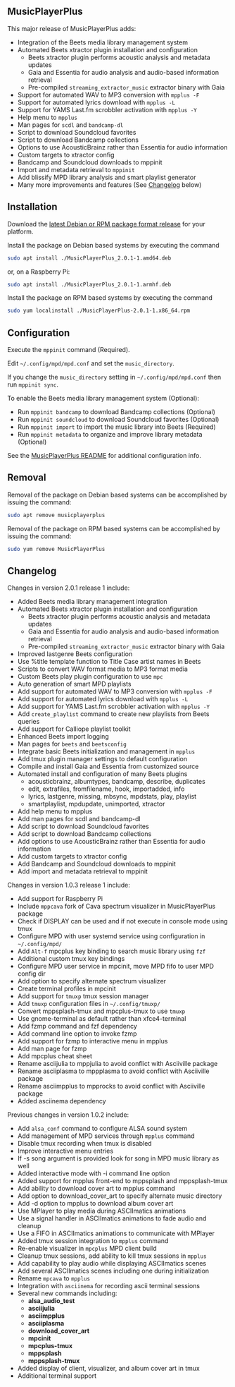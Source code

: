 ## MusicPlayerPlus

This major release of MusicPlayerPlus adds:

* Integration of the Beets media library management system
* Automated Beets xtractor plugin installation and configuration
    * Beets xtractor plugin performs acoustic analysis and metadata updates
    * Gaia and Essentia for audio analysis and audio-based information retrieval
    * Pre-compiled `streaming_extractor_music` extractor binary with Gaia
* Support for automated WAV to MP3 conversion with `mpplus -F`
* Support for automated lyrics download with `mpplus -L`
* Support for YAMS Last.fm scrobbler activation with `mpplus -Y`
* Help menu to `mpplus`
* Man pages for `scdl` and `bandcamp-dl`
* Script to download Soundcloud favorites
* Script to download Bandcamp collections
* Options to use AcousticBrainz rather than Essentia for audio information
* Custom targets to xtractor config
* Bandcamp and Soundcloud downloads to mppinit
* Import and metadata retrieval to `mppinit`
* Add blissify MPD library analysis and smart playlist generator
* Many more improvements and features (See [Changelog](#changelog) below)

## Installation

Download the [latest Debian or RPM package format release](https://github.com/doctorfree/MusicPlayerPlus/releases) for your platform.

Install the package on Debian based systems by executing the command

```bash
sudo apt install ./MusicPlayerPlus_2.0.1-1.amd64.deb
```

or, on a Raspberry Pi:

```bash
sudo apt install ./MusicPlayerPlus_2.0.1-1.armhf.deb
```

Install the package on RPM based systems by executing the command
```bash
sudo yum localinstall ./MusicPlayerPlus-2.0.1-1.x86_64.rpm
```

## Configuration

Execute the `mppinit` command (Required).

Edit `~/.config/mpd/mpd.conf` and set the `music_directory`.

If you change the `music_directory` setting in `~/.config/mpd/mpd.conf` then run `mppinit sync`.

To enable the Beets media library management system (Optional):

* Run `mppinit bandcamp` to download Bandcamp collections (Optional)
* Run `mppinit soundcloud` to download Soundcloud favorites (Optional)
* Run `mppinit import` to import the music library into Beets (Required)
* Run `mppinit metadata` to organize and improve library metadata (Optional)

See the [MusicPlayerPlus README](https://github.com/doctorfree/MusicPlayerPlus#readme) for additional configuration info.

## Removal

Removal of the package on Debian based systems can be accomplished by issuing the command:

```bash
sudo apt remove musicplayerplus
```

Removal of the package on RPM based systems can be accomplished by issuing the command:

```bash
sudo yum remove MusicPlayerPlus
```

## Changelog

Changes in version 2.0.1 release 1 include:

* Added Beets media library management integration
* Automated Beets xtractor plugin installation and configuration
    * Beets xtractor plugin performs acoustic analysis and metadata updates
    * Gaia and Essentia for audio analysis and audio-based information retrieval
    * Pre-compiled `streaming_extractor_music` extractor binary with Gaia
* Improved lastgenre Beets configuration
* Use %title template function to Title Case artist names in Beets
* Scripts to convert WAV format media to MP3 format media
* Custom Beets play plugin configuration to use `mpc`
* Auto generation of smart MPD playlists
* Add support for automated WAV to MP3 conversion with `mpplus -F`
* Add support for automated lyrics download with `mpplus -L`
* Add support for YAMS Last.fm scrobbler activation with `mpplus -Y`
* Add `create_playlist` command to create new playlists from Beets queries
* Add support for Calliope playlist toolkit
* Enhanced Beets import logging
* Man pages for `beets` and `beetsconfig`
* Integrate basic Beets initialization and management in `mpplus`
* Add tmux plugin manager settings to default configuration
* Compile and install Gaia and Essentia from customized source
* Automated install and configuration of many Beets plugins
    * acousticbrainz, albumtypes, bandcamp, describe, duplicates
    * edit, extrafiles, fromfilename, hook, importadded, info
    * lyrics, lastgenre, missing, mbsync, mpdstats, play, playlist
    * smartplaylist, mpdupdate, unimported, xtractor
* Add help menu to mpplus
* Add man pages for scdl and bandcamp-dl
* Add script to download Soundcloud favorites
* Add script to download Bandcamp collections
* Add options to use AcousticBrainz rather than Essentia for audio information
* Add custom targets to xtractor config
* Add Bandcamp and Soundcloud downloads to mppinit
* Add import and metadata retrieval to mppinit

Changes in version 1.0.3 release 1 include:

* Add support for Raspberry Pi
* Include `mppcava` fork of Cava spectrum visualizer in MusicPlayerPlus package
* Check if DISPLAY can be used and if not execute in console mode using tmux
* Configure MPD with user systemd service using configuration in `~/.config/mpd/`
* Add `Alt-f` mpcplus key binding to search music library using `fzf`
* Additional custom tmux key bindings
* Configure MPD user service in mpcinit, move MPD fifo to user MPD config dir
* Add option to specify alternate spectrum visualizer
* Create terminal profiles in mpcinit
* Add support for `tmuxp` tmux session manager
* Add `tmuxp` configuration files in `~/.config/tmuxp/`
* Convert mppsplash-tmux and mpcplus-tmux to use `tmuxp`
* Use gnome-terminal as default rather than xfce4-terminal
* Add fzmp command and fzf dependency
* Add command line option to invoke fzmp
* Add support for fzmp to interactive menu in mpplus
* Add man page for fzmp
* Add mpcplus cheat sheet
* Rename asciijulia to mppjulia to avoid conflict with Asciiville package
* Rename asciiplasma to mppplasma to avoid conflict with Asciiville package
* Rename asciimpplus to mpprocks to avoid conflict with Asciiville package
* Added asciinema dependency

Previous changes in version 1.0.2 include:

* Add `alsa_conf` command to configure ALSA sound system
* Add management of MPD services through `mpplus` command
* Disable tmux recording when tmux is disabled
* Improve interactive menu entries
* If -s song argument is provided look for song in MPD music library as well
* Added interactive mode with -i command line option
* Added support for mpplus front-end to mppsplash and mppsplash-tmux
* Add ability to download cover art to mpplus command
* Add option to download_cover_art to specify alternate music directory
* Add -d option to mpplus to download album cover art
* Use MPlayer to play media during ASCIImatics animations
* Use a signal handler in ASCIImatics animations to fade audio and cleanup
* Use a FIFO in ASCIImatics animations to communicate with MPlayer
* Added tmux session integration to `mpplus` command
* Re-enable visualizer in `mpcplus` MPD client build
* Cleanup tmux sessions, add ability to kill tmux sessions in `mpplus`
* Add capability to play audio while displaying ASCIImatics scenes
* Add several ASCIImatics scenes including one during initialization
* Rename `mpcava` to `mpplus`
* Integration with `asciinema` for recording ascii terminal sessions
* Several new commands including:
    * **alsa_audio_test**
    * **asciijulia**
    * **asciimpplus**
    * **asciiplasma**
    * **download_cover_art**
    * **mpcinit**
    * **mpcplus-tmux**
    * **mppsplash**
    * **mppsplash-tmux**
* Added display of client, visualizer, and album cover art in tmux
* Additional terminal support

